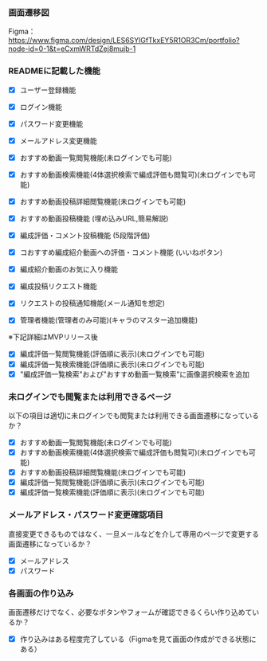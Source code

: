### 画面遷移図
Figma：https://www.figma.com/design/LES6SYlGfTkxEY5R1OR3Cm/portfolio?node-id=0-1&t=eCxmWRTdZej8mujb-1

### READMEに記載した機能
- [x] ユーザー登録機能
- [x] ログイン機能
- [x] パスワード変更機能
- [x] メールアドレス変更機能
- [x] おすすめ動画一覧閲覧機能(未ログインでも可能)
- [x] おすすめ動画検索機能(4体選択検索で編成評価も閲覧可)(未ログインでも可能)
- [x] おすすめ動画投稿詳細閲覧機能(未ログインでも可能)
- [x] おすすめ動画投稿機能 (埋め込みURL,簡易解説)
- [x] 編成評価・コメント投稿機能 (5段階評価)
- [x] コおすすめ編成紹介動画への評価・コメント機能 (いいねボタン)
- [x] 編成紹介動画のお気に入り機能
- [x] 編成投稿リクエスト機能
- [x] リクエストの投稿通知機能(メール通知を想定)

- [x] 管理者機能(管理者のみ可能)(キャラのマスター追加機能)

※下記詳細はMVPリリース後
- [x] 編成評価一覧閲覧機能(評価順に表示)(未ログインでも可能)
- [x] 編成評価一覧検索機能(評価順に表示)(未ログインでも可能)
- [x] "編成評価一覧検索"および"おすすめ動画一覧検索"に画像選択検索を追加

### 未ログインでも閲覧または利用できるページ
以下の項目は適切に未ログインでも閲覧または利用できる画面遷移になっているか？
- [x] おすすめ動画一覧閲覧機能(未ログインでも可能)
- [x] おすすめ動画検索機能(4体選択検索で編成評価も閲覧可)(未ログインでも可能)
- [x] おすすめ動画投稿詳細閲覧機能(未ログインでも可能)
- [x] 編成評価一覧閲覧機能(評価順に表示)(未ログインでも可能)
- [x] 編成評価一覧検索機能(評価順に表示)(未ログインでも可能)

### メールアドレス・パスワード変更確認項目
直接変更できるものではなく、一旦メールなどを介して専用のページで変更する画面遷移になっているか？
- [x] メールアドレス
- [x] パスワード

### 各画面の作り込み
画面遷移だけでなく、必要なボタンやフォームが確認できるくらい作り込めているか？
- [x] 作り込みはある程度完了している（Figmaを見て画面の作成ができる状態にある）
